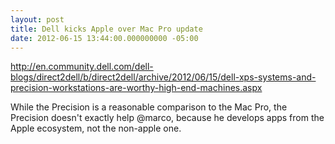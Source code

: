 ```yaml
---
layout: post
title: Dell kicks Apple over Mac Pro update
date: 2012-06-15 13:44:00.000000000 -05:00
---
```

http://en.community.dell.com/dell-blogs/direct2dell/b/direct2dell/archive/2012/06/15/dell-xps-systems-and-precision-workstations-are-worthy-high-end-machines.aspx

While the Precision is a reasonable comparison to the Mac Pro, the Precision
doesn't exactly help @marco, because he develops apps from the Apple ecosystem,
not the non-apple one.
